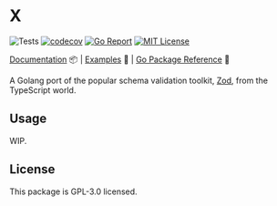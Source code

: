 # X

![Tests](https://github.com/abyanmajid/meow/actions/workflows/tests.yml/badge.svg) [![codecov](https://codecov.io/gh/abyanmajid/meow/branch/master/graph/badge.svg?token=PkJaofBVyv)](https://codecov.io/gh/abyanmajid/meow/tree/master) [![Go Report](https://goreportcard.com/badge/abyanmajid/meow)](https://goreportcard.com/report/abyanmajid/meow) [![MIT License](https://img.shields.io/badge/license-GPL3-blue.svg)](https://github.com/abyanmajid/meow/blob/master/LICENSE)

[Documentation](#) 📦 | [Examples](https://github.com/abyanmajid/meow/tree/master/examples) 🌿 | [Go Package Reference](https://pkg.go.dev/github.com/abyanmajid/meow) 📃

A Golang port of the popular schema validation toolkit, [Zod](https://github.com/colinhacks/zod), from the TypeScript world.

## Usage

WIP.

## License

This package is GPL-3.0 licensed.
